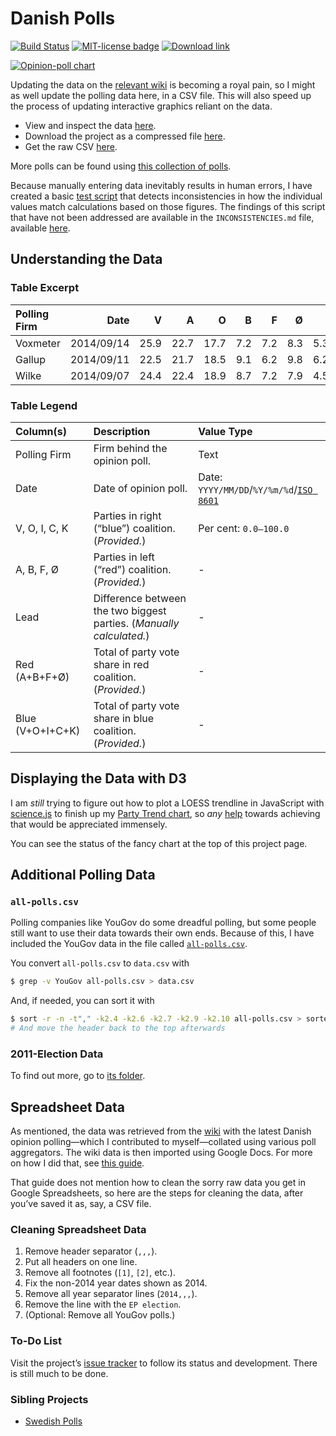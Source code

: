 Danish Polls
============
[![Build Status](https://travis-ci.org/ndarville/danish-polls.svg?branch=master)][travis]
[![MIT-license badge](https://img.shields.io/badge/License-MIT-blue.svg)][license]
[![Download link](https://img.shields.io/badge/Download-Link-ff69b4.svg)][download]

[![Opinion-poll chart][chart-img]][d3-charts]

Updating the data on the [relevant wiki][wiki] is becoming a royal pain, so I might as well update the polling data here, in a CSV file. This will also speed up the process of updating interactive graphics reliant on the data.

- View and inspect the data [here][view].
- Download the project as a compressed file [here][download].
- Get the raw CSV [here][raw].

More polls can be found using [this collection of polls][collection].

Because manually entering data inevitably results in human errors, I have created a basic [test script][tests] that detects inconsistencies in how the individual values match calculations based on those figures. The findings of this script that have not been addressed are available in the `INCONSISTENCIES.md` file, available [here][inconsistencies].

## Understanding the Data ##

### Table Excerpt ###

 Polling Firm | Date       | V    | A    | O    | B   | F   | Ø   | I   | C   | K   | Lead | Red (A+B+F+Ø) | Blue (V+O+I+C+K)
:-------------|-----------:|-----:|-----:|-----:|----:|----:|----:|----:|----:|----:|-----:|--------------:|-----------------:
 Voxmeter     | 2014/09/14 | 25.9 | 22.7 | 17.7 | 7.2 | 7.2 | 8.3 | 5.3 | 4.8 | 0.4 | 3.2  | 45.4          | 54.1
 Gallup       | 2014/09/11 | 22.5 | 21.7 | 18.5 | 9.1 | 6.2 | 9.8 | 6.2 | 5.2 | 0.4 | 0.8  | 46.8          | 52.8
 Wilke        | 2014/09/07 | 24.4 | 22.4 | 18.9 | 8.7 | 7.2 | 7.9 | 4.5 | 5.0 | 1.0 | 2.0  | 46.2          | 53.8

### Table Legend ####

 Column(s)        | Description                                                          | Value Type
:-----------------|:---------------------------------------------------------------------|:----------------------------------------
 Polling Firm     | Firm behind the opinion poll.                                        | Text
 Date             | Date of opinion poll.                                                | Date: `YYYY/MM/DD`/`%Y/%m/%d`/[`ISO 8601`][xkcd]
 V, O, I, C, K    | Parties in right (“blue”) coalition. (*Provided.*)                   | Per cent: `0.0–100.0`
 A, B, F, Ø       | Parties in left (“red”) coalition. (*Provided.*)                     | -
 Lead             | Difference between the two biggest parties. (*Manually calculated.*) | -
 Red (A+B+F+Ø)    | Total of party vote share in red coalition. (*Provided.*)            | -
 Blue (V+O+I+C+K) | Total of party vote share in blue coalition. (*Provided.*)           | -

## Displaying the Data with D3 ##
I am *still* trying to figure out how to plot a LOESS trendline in JavaScript with [science.js][science.js] to finish up my [Party Trend chart][party-trend], so *any* [help][issue] towards achieving that would be appreciated immensely.

You can see the status of the fancy chart at the top of this project page.

## Additional Polling Data ##

### `all-polls.csv` ###
Polling companies like YouGov do some dreadful polling, but some people still want to use their data towards their own ends. Because of this, I have included the YouGov data in the file called [`all-polls.csv`][all-polls].

You convert `all-polls.csv` to `data.csv` with

```sh
$ grep -v YouGov all-polls.csv > data.csv
```

And, if needed, you can sort it with

```sh
$ sort -r -n -t"," -k2.4 -k2.6 -k2.7 -k2.9 -k2.10 all-polls.csv > sorted.csv
# And move the header back to the top afterwards
```

### 2011-Election Data ###
To find out more, go to [its folder][2011].

## Spreadsheet Data ##
As mentioned, the data was retrieved from the [wiki][wiki] with the latest Danish opinion polling—which I contributed to myself—collated using various poll aggregators. The wiki data is then imported using Google Docs. For more on how I did that, see [this guide][docs-guide].

That guide does not mention how to clean the sorry raw data you get in Google Spreadsheets, so here are the steps for cleaning the data, after you’ve saved it as, say, a CSV file.

### Cleaning Spreadsheet Data ###
1. Remove header separator (`,,,`).
2. Put all headers on one line.
3. Remove all footnotes (`[1]`, `[2]`, etc.).
4. Fix the non-2014 year dates shown as 2014.
5. Remove all year separator lines (`2014,,,`).
6. Remove the line with the `EP election`.
7. (Optional: Remove all YouGov polls.)

### To-Do List ###
Visit the project’s [issue tracker][issues] to follow its status and development. There is still much to be done.

### Sibling Projects ###
- [Swedish Polls][swe-polls]


[travis]: https://travis-ci.org/ndarville/danish-polls
[license]: https://github.com/ndarville/danish-polls/blob/master/LICENSE.md
[download]: https://github.com/ndarville/danish-polls/archive/master.zip
[d3-charts]: https://github.com/ndarville/d3-charts
[chart-img]: https://raw.githubusercontent.com/ndarville/danish-polls/master/chart.png
[wiki]: https://en.wikipedia.org/wiki/Opinion_polling_for_the_next_Danish_general_election
[view]: https://github.com/ndarville/danish-polls/blob/master/data.csv
[raw]: https://raw.githubusercontent.com/ndarville/danish-polls/master/data.csv
[collection]: https://github.com/ndarville/d3-charts/tree/master/_data
[tests]: https://github.com/ndarville/danish-polls/tree/master/_tests
[inconsistencies]: https://github.com/ndarville/danish-polls/blob/master/INCONSISTENCIES.md
[all-polls]: https://github.com/ndarville/danish-polls/blob/master/all-polls.csv
[2011]: https://github.com/ndarville/danish-polls/election2011
[xkcd]: https://xkcd.com/1179/
[science.js]: https://github.com/jasondavies/science.js/
[party-trend]: http://bl.ocks.org/ndarville/11094667
[issue]: https://github.com/ndarville/d3-charts/issues/5#issuecomment-46226887
[docs-guide]: https://github.com/ndarville/d3-charts/tree/master/_data/denmark
[issues]: https://github.com/ndarville/danish-polls/issues
[swe-polls]: https://github.com/MansMeg/SwedishPolls
